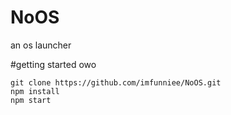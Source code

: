# NoOS
an os launcher

#getting started owo
```
git clone https://github.com/imfunniee/NoOS.git
npm install
npm start
```
